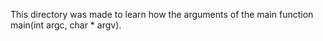 This directory was made to learn how the arguments of the main function
main(int argc, char * argv).
